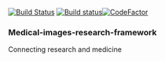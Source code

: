 [![Build Status](https://travis-ci.com/MathAndMedLab/Medical-images-research-framework.svg?branch=master)](https://travis-ci.com/MathAndMedLab/Medical-images-research-framework) [![Build status](https://ci.appveyor.com/api/projects/status/viado9t6g22ka27g/branch/master?svg=true)](https://ci.appveyor.com/project/sabrinamusatian/medical-images-research-framework/branch/master)[![CodeFactor](https://www.codefactor.io/repository/github/mathandmedlab/medical-images-research-framework/badge/master)](https://www.codefactor.io/repository/github/mathandmedlab/medical-images-research-framework/overview/master)

### Medical-images-research-framework
Connecting research and medicine
